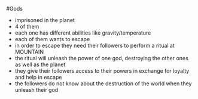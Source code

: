 #Gods

* imprisoned in the planet 
* 4 of them
* each one has different abilities like gravity/temperature
* each of them wants to escape
* in order to escape they need their followers to perform a ritual at MOUNTAIN
* the ritual will unleash the power of one god, destroying the other ones as well as the planet
* they give their followers access to their powers in exchange for loyalty and help in escape
* the followers do not know about the destruction of the world when they unleash their god